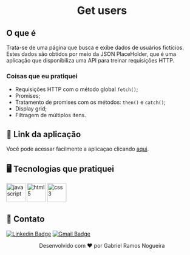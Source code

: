 <h1 align="center">Get users</h1>

## O que é
Trata-se de uma página que busca e exibe dados de usuários fictícios. Estes dados são obtidos por meio da JSON PlaceHolder, que é uma aplicação que disponibiliza uma API para treinar requisições HTTP.

### Coisas que eu pratiquei
- Requisições HTTP com o método global ```fetch()```;
- Promises;
- Tratamento de promises com os métodos: ```then()``` e ```catch()```;
- Display grid;
- Filtragem de múltiplos itens.

## 🔗 Link da aplicação
Você pode acessar facilmente a aplicaçao clicando [aqui](https://lucid-euclid-8c128f.netlify.app/).

## 🖥️ Tecnologias que pratiquei
<p>
  <img src="https://devicons.github.io/devicon/devicon.git/icons/javascript/javascript-original.svg" alt="javascript" width="50" height="50"/> 
  <img src="https://devicons.github.io/devicon/devicon.git/icons/html5/html5-original.svg" alt="html5" width="50" height="50"/>  
  <img src="https://devicons.github.io/devicon/devicon.git/icons/css3/css3-original.svg" alt="css3" width="50" height="50"/> 
</p>

## 📲 Contato
[![Linkedin Badge](https://img.shields.io/badge/-LinkedIn-blue?style=flat-square&logo=Linkedin&logoColor=white&link=https://www.linkedin.com/in/gabriel-ramos-586656179/)](https://www.linkedin.com/in/gabriel-ramos-586656179/)
[![Gmail Badge](https://img.shields.io/badge/-Gmail-D14836?&style=flat-square&logo=Gmail&logoColor=white&link=mailto:dev.gabrielramos@gmail.com)](mailto:dev.gabrielramos@gmail.com)

<p align="center">Desenvolvido com ❤️ por Gabriel Ramos Nogueira</p>
